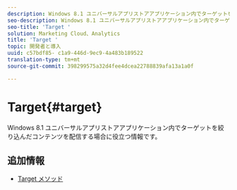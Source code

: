 ```yaml
---
description: Windows 8.1 ユニバーサルアプリストアアプリケーション内でターゲットを絞り込んだコンテンツを配信する場合に役立つ情報です。
seo-description: Windows 8.1 ユニバーサルアプリストアアプリケーション内でターゲットを絞り込んだコンテンツを配信する場合に役立つ情報です。
seo-title: 'Target '
solution: Marketing Cloud、Analytics
title: 'Target '
topic: 開発者と導入
uuid: c57bdf85- c1a9-446d-9ec9-4a483b189522
translation-type: tm+mt
source-git-commit: 398299575a32d4fee4dcea22788839afa13a1a0f

---
```



# Target{#target}

Windows 8.1 ユニバーサルアプリストアアプリケーション内でターゲットを絞り込んだコンテンツを配信する場合に役立つ情報です。

## 追加情報

+ [Target メソッド](/help/windows-appstore/target/target-methods.md)
